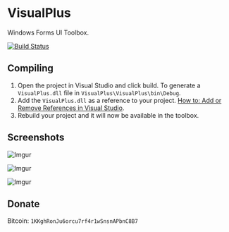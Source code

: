 # VisualPlus
Windows Forms UI Toolbox.

[![Build Status](https://ci.appveyor.com/api/projects/status/github/DarkByte7/VisualPlus)](https://ci.appveyor.com/project/DarkByte7/visualplus)

## Compiling
1. Open the project in Visual Studio and click build. To generate a ```VisualPlus.dll``` file in ```VisualPlus\VisualPlus\bin\Debug```.
2. Add the ```VisualPlus.dll``` as a reference to your project. [How to: Add or Remove References in Visual Studio](https://msdn.microsoft.com/en-us/library/wkze6zky(v=vs.100).aspx).
3. Rebuild your project and it will now be available in the toolbox.

## Screenshots
![Imgur](http://i.imgur.com/6MPGU6E.jpg)

![Imgur](http://i.imgur.com/w6skfXF.jpg)

![Imgur](http://i.imgur.com/F5mjJHD.jpg)

## Donate
Bitcoin: `1KKghRonJu6orcu7rf4r1wSnsnAPbnC8B7`
